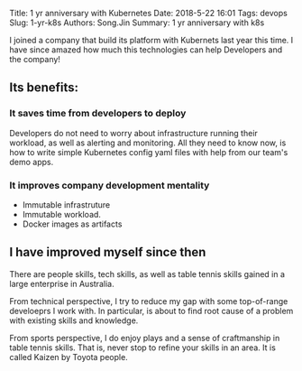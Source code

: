 Title: 1 yr anniversary with Kubernetes
Date: 2018-5-22 16:01
Tags: devops
Slug: 1-yr-k8s
Authors: Song.Jin
Summary: 1 yr anniversary with k8s

I joined a company that build its platform with Kubernets last year this time.
I have since amazed how much this technologies can help Developers and the company!

## Its benefits:

### It saves time from developers to deploy

Developers do not need to worry about infrastructure running their workload, as well
as alerting and monitoring. All they need to know now, is how to write simple
Kubernetes config yaml files with help from our team's demo apps.


### It improves company development mentality

- Immutable infrastruture
- Immutable workload.
- Docker images as artifacts

## I have improved myself since then

There are people skills, tech skills, as well as table tennis skills gained in
 a large enterprise in Australia.

From technical perspective, I try to reduce my gap with some top-of-range
develoeprs I work with. In particular, is about to find root cause of a problem
with existing skills and knowledge.

From sports perspective, I do enjoy plays and a sense of craftmanship in
table tennis skills. That is, never stop to refine your skills in an area.
It is called Kaizen by Toyota people.